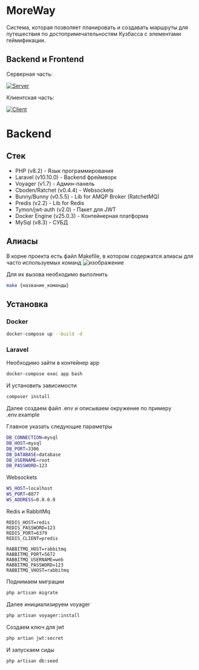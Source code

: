 # MoreWay
Система, которая позволяет планировать и создавать маршруты для путешествия по достопримечательностям Кузбасса с элементами геймификации.

## Backend и Frontend
Серверная часть: 

[![Server](https://skillicons.dev/icons?i=laravel,php,mysql)](https://github.com/Yondu715/MoreWay_Backend)

Клиентская часть: 

[![Client](https://skillicons.dev/icons?i=flutter,dart)](https://github.com/whitefooox/moreway-app)

# Backend
## Стек
- PHP (v8.2) - Язык программирования
- Laravel (v10.10.0) - Backend фреймворк
- Voyager (v1.7) - Админ-панель
- Cboden/Ratchet (v0.4.4) - Websockets
- Bunny/Bunny (v0.5.5) - Lib for AMQP Broker (RatchetMQ)
- Predis (v2.2) - Lib for Redis
- Tymon/jwt-auth (v2.0) - Пакет для JWT
- Docker Engine (v25.0.3) - Контейнерная платформа
- MySql (v8.3) - СУБД

## Алиасы
В корне проекта есть файл Makefile, в котором содержатся алиасы для часто используемых команд
![изображение](https://github.com/Yondu715/pastebin/assets/116293533/9f506c3e-96c5-433b-9030-3993d1460469)

Для их вызова необходимо выполнить
```sh
make {название_команды}
```

## Установка

### Docker
```sh
docker-compose up --build -d
```

### Laravel
Необходимо зайти в контейнер app
```sh
docker-compose exec app bash
```

И установить зависимости
```sh
composer install
```

Далее создаем файл .env и описываем окружение по примеру .env.example

Главное указать следующие параметры
```sh
DB_CONNECTION=mysql
DB_HOST=mysql
DB_PORT=3306
DB_DATABASE=database
DB_USERNAME=root
DB_PASSWORD=123
```
Websockets
```sh
WS_HOST=localhost
WS_PORT=8877
WS_ADDRESS=0.0.0.0
```
Redis и RabbitMq
```
REDIS_HOST=redis
REDIS_PASSWORD=123
REDIS_PORT=6379
REDIS_CLIENT=predis

RABBITMQ_HOST=rabbitmq
RABBITMQ_PORT=5672
RABBITMQ_USERNAME=web
RABBITMQ_PASSWORD=123
RABBITMQ_VHOST=rabbitmq
```

Поднимаем миграции
```sh
php artisan migrate
```

Далее инициализируем voyager
```sh
php artisan voyager:install
```
Создаем ключ для jwt
```sh
php artian jwt:secret
```

И запускаем сиды
```sh
php artisan db:seed
```

